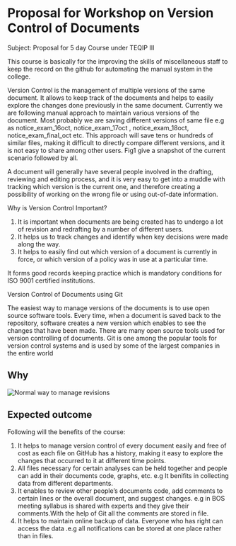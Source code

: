 # Proposal for Workshop on Version Control of Documents

Subject: Proposal for 5 day Course under TEQIP III

This course is basically for the improving the skills of miscellaneous staff to keep the record on the github for automating the manual system in the college. 

Version Control is the management of multiple versions of the same document. It allows to keep track of the documents and helps to easily explore the changes done previously in the same document. 
Currently we are following manual approach to maintain various versions of the document. Most probably we are saving different versions of same file e.g as notice_exam_16oct, notice_exam_17oct , notice_exam_18oct, notice_exam_final_oct etc. This approach will save tens or hundreds of similar files, making it difficult to directly compare different versions, and it  is not easy to share among other users. Fig1 give a snapshot of the current scenario followed by all.

A document will generally have several people involved in the drafting, reviewing and editing process, and it is very easy to get into a muddle with tracking which version is the current one, and therefore creating a possibility of working on the wrong file or using out-of-date information. 

Why is Version Control Important?
1.	It is important  when documents are being created has to undergo a lot of revision and redrafting by a number of different users. 
2.	It helps us to track changes and identify when key decisions were made along the way.
3.	It helps to easily find out which version of a document  is currently in force, or which version of a policy was in use at a particular time. 

It forms good records keeping practice which is mandatory conditions for ISO 9001 certified institutions.

Version Control of Documents using Git

The easiest way to manage versions of the documents is to use open source software tools. Every time, when a document is saved back to the repository, software creates a new version which enables to see the changes that have been made.
There are many open source tools used for version controlling of documents. Git  is one among the popular tools for version control systems and is used by some of the largest companies in the entire world

## Why

![Normal way to manage revisions](https://phdcomics.com/comics/archive/phd101212s.gif)

## Expected outcome

Following will the benefits of the course:
1. It helps to manage version control of every document easily and free of cost as each file on GitHub has a history, making it easy to explore the changes that occurred to it at different time points.
2. All files necessary for certain analyses can be held together and people can add in their documents code, graphs, etc.  e.g It benifits in collecting data from different departments. 
3. It enables to review other people’s documents code, add comments to certain lines or the overall document, and suggest changes. e.g in BOS meeting syllabus is shared with experts and they give their comments.With the help  of Git all the comments are stored in file.
4. It helps to maintain online backup of data. Everyone who  has right can access the data .e.g all notifications can be stored at one place rather than in files. 


